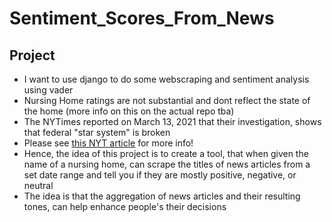 # Sentiment_Scores_From_News

## Project
* I want to use django to do some webscraping and sentiment analysis using vader
* Nursing Home ratings are not substantial and dont reflect the state of the home (more info on this on the actual repo tba)
* The NYTimes reported on March 13, 2021 that their investigation, shows that federal "star system" is broken 
* Please see [this NYT article](https://www.nytimes.com/2021/03/13/business/nursing-homes-ratings-medicare-covid.html) for more info!
* Hence, the idea of this project is to create a tool, that when given the name of a nursing home, can scrape the titles of 
news articles from a set date range and tell you if they are mostly positive, negative, or neutral
* The idea is that the aggregation of news articles and their resulting tones, can help enhance people's their decisions
